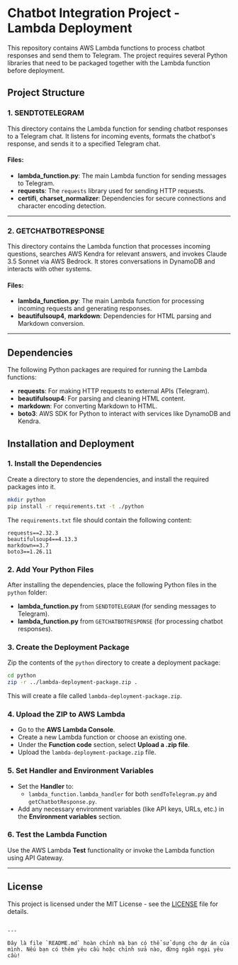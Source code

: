 # Chatbot Integration Project - Lambda Deployment

This repository contains AWS Lambda functions to process chatbot responses and send them to Telegram. The project requires several Python libraries that need to be packaged together with the Lambda function before deployment.

## Project Structure

### 1. **SENDTOTELEGRAM**
This directory contains the Lambda function for sending chatbot responses to a Telegram chat. It listens for incoming events, formats the chatbot's response, and sends it to a specified Telegram chat.

#### Files:
- **lambda_function.py**: The main Lambda function for sending messages to Telegram.
- **requests**: The `requests` library used for sending HTTP requests.
- **certifi**, **charset_normalizer**: Dependencies for secure connections and character encoding detection.

---

### 2. **GETCHATBOTRESPONSE**
This directory contains the Lambda function that processes incoming questions, searches AWS Kendra for relevant answers, and invokes Claude 3.5 Sonnet via AWS Bedrock. It stores conversations in DynamoDB and interacts with other systems.

#### Files:
- **lambda_function.py**: The main Lambda function for processing incoming requests and generating responses.
- **beautifulsoup4**, **markdown**: Dependencies for HTML parsing and Markdown conversion.

---

## Dependencies

The following Python packages are required for running the Lambda functions:

- **requests**: For making HTTP requests to external APIs (Telegram).
- **beautifulsoup4**: For parsing and cleaning HTML content.
- **markdown**: For converting Markdown to HTML.
- **boto3**: AWS SDK for Python to interact with services like DynamoDB and Kendra.

## Installation and Deployment

### 1. Install the Dependencies
Create a directory to store the dependencies, and install the required packages into it.

```bash
mkdir python
pip install -r requirements.txt -t ./python
```

The `requirements.txt` file should contain the following content:

```
requests==2.32.3
beautifulsoup4==4.13.3
markdown==3.7
boto3==1.26.11
```

### 2. Add Your Python Files
After installing the dependencies, place the following Python files in the `python` folder:
- **lambda_function.py** from `SENDTOTELEGRAM` (for sending messages to Telegram).
- **lambda_function.py** from `GETCHATBOTRESPONSE` (for processing chatbot responses).

### 3. Create the Deployment Package
Zip the contents of the `python` directory to create a deployment package:

```bash
cd python
zip -r ../lambda-deployment-package.zip .
```

This will create a file called `lambda-deployment-package.zip`.

### 4. Upload the ZIP to AWS Lambda
- Go to the **AWS Lambda Console**.
- Create a new Lambda function or choose an existing one.
- Under the **Function code** section, select **Upload a .zip file**.
- Upload the `lambda-deployment-package.zip` file.

### 5. Set Handler and Environment Variables
- Set the **Handler** to:
  - `lambda_function.lambda_handler` for both `sendToTelegram.py` and `getChatbotResponse.py`.
- Add any necessary environment variables (like API keys, URLs, etc.) in the **Environment variables** section.

### 6. Test the Lambda Function
Use the AWS Lambda **Test** functionality or invoke the Lambda function using API Gateway.

---

## License

This project is licensed under the MIT License - see the [LICENSE](LICENSE) file for details.
```

---

Đây là file `README.md` hoàn chỉnh mà bạn có thể sử dụng cho dự án của mình. Nếu bạn có thêm yêu cầu hoặc chỉnh sửa nào, đừng ngần ngại yêu cầu!
